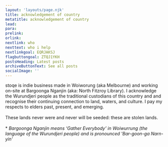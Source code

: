 ```yaml
---
layout: 'layouts/page.njk'
title: acknowledgement of country
metatitle: acknowledgement of country
lead: 
para: 
prelink: 
orlink: 
nextlink: who
nexttext: who i help
nextlinkgoal: EQRJAKSJ
flagbuttongoal: ZTQJ1YKH
postsHeading: Latest posts
archiveButtonText: See all posts
socialImage: ''
---
```

stoqe is indie business made in Woiworung (aka Melbourne) and working on-site at Bargoonga Nganjin (aka: North Fitzroy Library). I acknowledge the Wurundjeri people as the traditional custodians of this country and and recognise their continuing connection to land, waters, and culture. I pay my respects to elders past, present, and emerging. 
<br><br>
These lands never were and never will be seeded: these are stolen lands. 
<br><br>
*
*Bargoonga Nganjin means ‘Gather Everybody’ in Woiwurrung (the language of the Wurundjeri people) and is pronounced 'Bar-goon-ga Narn-yin'*